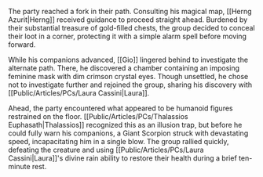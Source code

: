 The party reached a fork in their path. Consulting his magical map, [[Herng Azurit|Herng]] received guidance to proceed straight ahead. Burdened by their substantial treasure of gold-filled chests, the group decided to conceal their loot in a corner, protecting it with a simple alarm spell before moving forward.

While his companions advanced, [[Gio]] lingered behind to investigate the alternate path. There, he discovered a chamber containing an imposing feminine mask with dim crimson crystal eyes. Though unsettled, he chose not to investigate further and rejoined the group, sharing his discovery with [[Public/Articles/PCs/Laura Cassini|Laura]].
 
Ahead, the party encountered what appeared to be humanoid figures restrained on the floor. [[Public/Articles/PCs/Thalassios Euphasath|Thalassios]] recognized this as an illusion trap, but before he could fully warn his companions, a Giant Scorpion struck with devastating speed, incapacitating him in a single blow. The group rallied quickly, defeating the creature and using [[Public/Articles/PCs/Laura Cassini|Laura]]'s divine rain ability to restore their health during a brief ten-minute rest.

